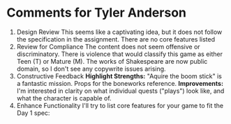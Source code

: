 # Comments for Tyler Anderson

1. Design Review
   This seems like a captivating idea, but it does not follow the specification in the assignment. There are no core features listed
2. Review for Compliance
   The content does not seem offensive or discriminatory. There is violence that would classify this game as either Teen (T) or Mature (M). The works of Shakespeare are now public domain, so I don't see any copywrite issues arising.
3. Constructive Feedback
   **Highlight Strengths:**
   "Aquire the boom stick" is a fantastic mission.
   Props for the boneworks reference.
   **Improvements:**
   I'm interested in clarity on what individual quests ("plays") look like, and what the character is capable of.
4. Enhance Functionality
   I'll try to list core features for your game to fit the Day 1 spec:
   
